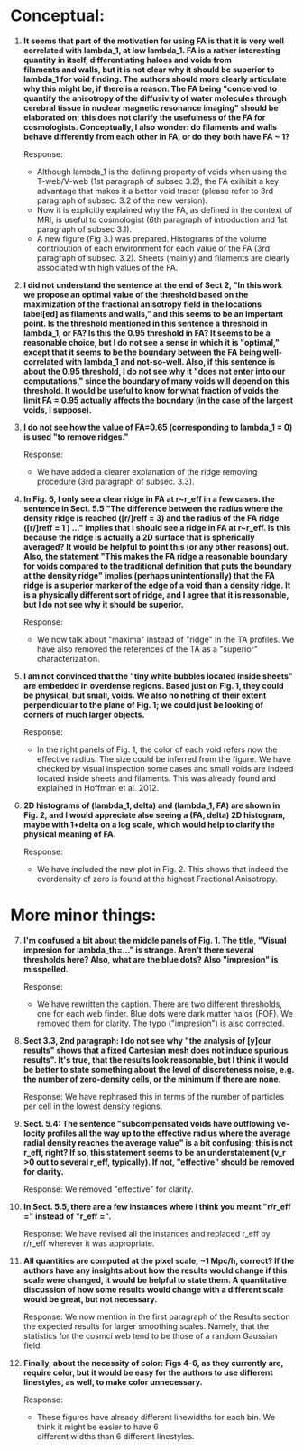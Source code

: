 Conceptual:
==

1. **It seems that part of the motivation for using FA is that it is
    very well correlated with lambda_1,  at low lambda_1. FA is a
    rather interesting quantity in itself, differentiating haloes and
    voids from  
    filaments and walls, but it is not clear why it should be superior to lambda_1 for void finding. The 
    authors should more clearly articulate why this might be, if there
    is a reason. The FA being "conceived  to quantify the anisotropy
    of the diffusivity of water molecules through cerebral tissue in
    nuclear  magnetic resonance imaging" should be elaborated on; this
    does not clarify the usefulness of the FA for
    cosmologists. Conceptually, I also wonder: do filaments and walls
    behave differently from each other in  FA, or do they both have FA
    ~ 1?** 

      Response: 
      - Although lambda_1 is the defining property of voids when using the T-web/V-web (1st paragraph of 
	subsec 3.2), the FA exihibit a key advantage that makes it a better void tracer (please refer to 
	3rd paragraph of subsec. 3.2 of the new version).
      - Now it is explicitly explained why the FA, as defined in the context of MRI, is useful to cosmologist 
	(6th paragraph of introduction and 1st paragraph of subsec 3.1).
      - A new figure (Fig 3.) was prepared. Histograms of the volume contribution of each environment for 
	each value of the FA (3rd paragraph of subsec. 3.2). Sheets (mainly) and filaments are clearly 
	associated with high values of the FA.
      

2. **I did not understand the sentence at the end of Sect 2, "In this work we propose an optimal value of 
    the threshold based on the maximization of the fractional anisotropy field in the locations label[ed] 
    as filaments and walls," and this seems to be an important point. Is the threshold mentioned in this 
    sentence a threshold in lambda_1, or FA? Is this the 0.95 threshold in FA? It seems to be a reasonable 
    choice, but I do not see a sense in which it is "optimal," except that it seems to be the boundary 
    between the FA being well-correlated with lambda_1 and not-so-well. Also, if this sentence is about the 
    0.95 threshold, I do not see why it "does not enter into our computations," since the boundary of many 
    voids will depend on this threshold. It would be useful to know for what fraction of voids the limit 
    FA = 0.95 actually affects the boundary (in the case of the largest voids, I suppose).**

    
3. **I do not see how the value of FA=0.65 (corresponding to lambda_1 = 0) is used "to remove ridges."**

    Response: 
    - We have added a clearer explanation of the ridge removing procedure (3rd paragraph of subsec. 3.3).

    
4. **In Fig. 6, I only see a clear ridge in FA at r~r_eff in a few
    cases. the sentence in Sect. 5.5 "The  difference between the
    radius where the density ridge is reached ([r/]reff = 3) and the
    radius of the  FA ridge ([r/]reff = 1 ) ..." implies that I should
    see a ridge in FA at r~r_eff. Is this because the ridge is
    actually a 2D surface that is spherically averaged? It would be
    helpful to point this (or any  other reasons) out. Also, the
    statement "This makes the FA ridge a reasonable boundary for voids
    compared  to the traditional definition that puts the boundary at
    the density ridge" implies (perhaps  unintentionally) that the FA
    ridge is a superior marker of the edge of a void than a density
    ridge. It is  a physically different sort of ridge, and I agree
    that it is reasonable, but I do not see why it should  be
    superior.** 

    Response:
    - We now talk about "maxima" instead of "ridge" in the TA
    profiles. We have also removed the references of the TA as a
    "superior" characterization.

    
5. **I am not convinced that the "tiny white bubbles located inside
sheets" are embedded in overdense regions.  Based just on Fig. 1, they
could be physical, but small, voids. We also no nothing of their
extent  perpendicular to the plane of Fig. 1; we could just be looking
of corners of much larger objects.** 
     
    Response:
    - In the right panels of Fig. 1, the color of each void refers now
    the effective radius. The size could be inferred from the
    figure. We have checked by visual inspection some cases and small
    voids are indeed located inside sheets and filaments. This was
    already found and explained in Hoffman et al. 2012. 
 
 
6. **2D histograms of (lambda_1, delta) and (lambda_1, FA) are shown
    in Fig. 2, and I would appreciate also  seeing a (FA, delta) 2D
    histogram, maybe with 1+delta on a log scale, which would help to
    clarify the  physical meaning of FA.**
    
    Response: 
    - We have included the new plot in Fig. 2. This shows that indeed
    the overdensity of zero is found at the highest Fractional Anisotropy.
      
More minor things:
==

7. **I'm confused a bit about the middle panels of Fig. 1. The title,
    "Visual impresion for lambda_th=..."  is strange. Aren't there
    several thresholds here? Also, what are the blue dots? Also
    "impresion" is  misspelled.**
    
    Response:
    - We have rewritten the caption. There are two different
    thresholds, one for each web finder. Blue dots were dark matter
    halos (FOF). We removed them for clarity. The typo ("impresion")
    is  also corrected.  

      
8. **Sect 3.3, 2nd paragraph: I do not see why "the analysis of [y]our
    results" shows that a fixed Cartesian  mesh does not induce
    spurious results". It's true, that the results look reasonable,
    but I think it would  be better to state something about the level
    of discreteness noise, e.g. the number of zero-density cells,  or
    the minimum if there are none.** 

    Response:
    We have rephrased this in terms of the number of particles per
    cell in the lowest density regions.

    
9. **Sect. 5.4: The sentence "subcompensated voids have outflowing ve-
    locity profiles all the way up to the effective radius where the
    average radial density reaches the average value" is a bit
    confusing; this is not r_eff, right? If so, this statement seems
    to be an understatement (v_r >0 out to several r_eff,
    typically). If not, "effective" should be removed for clarity.** 

    Response:
    We removed "effective" for clarity. 

    
10. **In Sect. 5.5, there are a few instances where I think you meant "r/r_eff =" instead of "r_eff =".**

    Response:
    We have revised all the instances and replaced r_eff by r/r_eff
    wherever it was appropriate. 


11. **All quantities are computed at the pixel scale, ~1 Mpc/h,
    correct? If the authors have any insights about  how the results
    would change if this scale were changed, it would be helpful to
    state them. A quantitative  discussion of how some results would
    change with a different scale would be great, but not necessary.** 

    Response:
    We now mention in the first paragraph of the Results section the
    expected results for larger smoothing scales. Namely, that the
    statistics for the cosmci web tend to be those of a random
    Gaussian field.



    
12. **Finally, about the necessity of color: Figs 4-6, as they
currently are, require color, but it would be  easy for the authors to
use different linestyles, as well, to make color unnecessary.** 
    
    Response:
    - These figures have already different linewidths for each bin. We
    think it might be easier to have 6  
      different widths than 6 different linestyles.